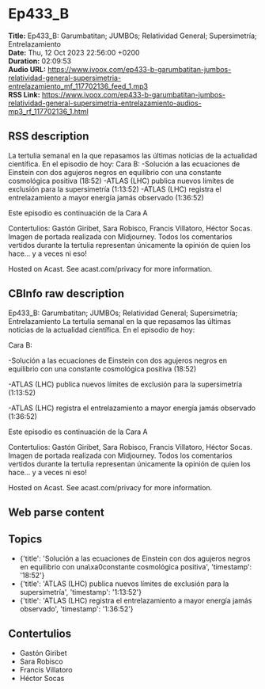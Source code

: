 # Ep433_B  
**Title:** Ep433_B: Garumbatitan; JUMBOs; Relatividad General; Supersimetría; Entrelazamiento  
**Date:** Thu, 12 Oct 2023 22:56:00 +0200  
**Duration:** 02:09:53  
**Audio URL:** https://www.ivoox.com/ep433-b-garumbatitan-jumbos-relatividad-general-supersimetria-entrelazamiento_mf_117702136_feed_1.mp3  
**RSS Link:** https://www.ivoox.com/ep433-b-garumbatitan-jumbos-relatividad-general-supersimetria-entrelazamiento-audios-mp3_rf_117702136_1.html  

## RSS description
La tertulia semanal en la que repasamos las últimas noticias de la actualidad científica. En el episodio de hoy:
Cara B:
-Solución a las ecuaciones de Einstein con dos agujeros negros en equilibrio con una constante cosmológica positiva (18:52)
-ATLAS (LHC) publica nuevos límites de exclusión para la supersimetría (1:13:52)
-ATLAS (LHC) registra el entrelazamiento a mayor energía jamás observado (1:36:52)

Este episodio es continuación de la Cara A

Contertulios: Gastón Giribet, Sara Robisco, Francis Villatoro, Héctor Socas. Imagen de portada realizada con Midjourney. Todos los comentarios vertidos durante la tertulia representan únicamente la opinión de quien los hace... y a veces ni eso!


 Hosted on Acast. See acast.com/privacy for more information.

## CBInfo raw description
Ep433_B: Garumbatitan; JUMBOs; Relatividad General; Supersimetría; Entrelazamiento
La tertulia semanal en la que repasamos las últimas noticias de la actualidad científica. En el episodio de hoy:

Cara B:

-Solución a las ecuaciones de Einstein con dos agujeros negros en equilibrio con una constante cosmológica positiva (18:52)

-ATLAS (LHC) publica nuevos límites de exclusión para la supersimetría (1:13:52)

-ATLAS (LHC) registra el entrelazamiento a mayor energía jamás observado (1:36:52)



Este episodio es continuación de la Cara A



Contertulios: Gastón Giribet, Sara Robisco, Francis Villatoro, Héctor Socas. Imagen de portada realizada con Midjourney. Todos los comentarios vertidos durante la tertulia representan únicamente la opinión de quien los hace... y a veces ni eso!





 Hosted on Acast. See acast.com/privacy for more information.




## Web parse content


## Topics
- {'title': 'Solución a las ecuaciones de Einstein con dos agujeros negros en equilibrio con una\xa0constante cosmológica positiva', 'timestamp': '18:52'}
- {'title': 'ATLAS (LHC) publica nuevos límites de exclusión para la supersimetría', 'timestamp': '1:13:52'}
- {'title': 'ATLAS (LHC) registra el entrelazamiento a mayor energía jamás observado', 'timestamp': '1:36:52'}
## Contertulios
- Gastón Giribet
- Sara Robisco
- Francis Villatoro
- Héctor Socas